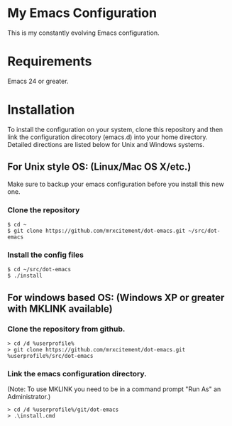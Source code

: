 # My Emacs Configuration
This is my constantly evolving Emacs configuration.

# Requirements
Emacs 24 or greater.

# Installation
To install the configuration on your system, clone this repository and then link the configuration direcotory (emacs.d) into your home directory. Detailed directions are listed below for Unix and Windows systems.

## For Unix style OS: (Linux/Mac OS X/etc.)
Make sure to backup your emacs configuration before you install this new one.

### Clone the repository
    $ cd ~
    $ git clone https://github.com/mrxcitement/dot-emacs.git ~/src/dot-emacs

### Install the config files
    $ cd ~/src/dot-emacs
    $ ./install

## For windows based OS: (Windows XP or greater with MKLINK available)

### Clone the repository from github.
    > cd /d %userprofile%
    > git clone https://github.com/mrxcitement/dot-emacs.git %userprofile%/src/dot-emacs

### Link the emacs configuration directory.
(Note: To use MKLINK you need to be in a command prompt "Run As" an Administrator.)

    > cd /d %userprofile%/git/dot-emacs
    > .\install.cmd
